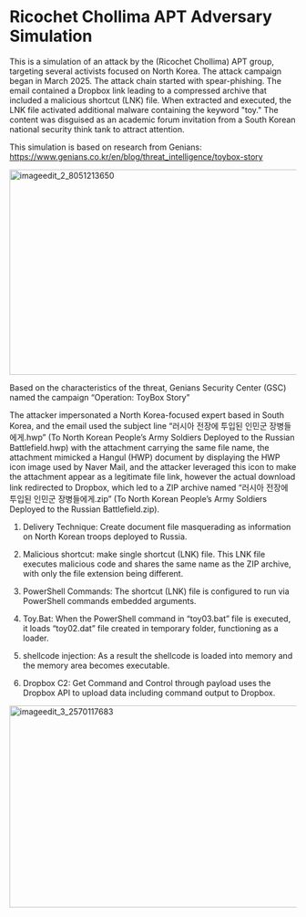 # Ricochet Chollima APT Adversary Simulation

This is a simulation of an attack by the (Ricochet Chollima) APT group, targeting several activists focused on North Korea. The attack campaign began in March 2025. The attack chain started with spear-phishing. The email contained a Dropbox link leading to a compressed archive that included a malicious shortcut (LNK) file. When extracted and executed, the LNK file activated additional malware containing the keyword "toy." The content was disguised as an academic forum invitation from a South Korean national security think tank to attract attention.

This simulation is based on research from Genians: https://www.genians.co.kr/en/blog/threat_intelligence/toybox-story

<img width="640" height="360" alt="imageedit_2_8051213650" src="https://github.com/user-attachments/assets/894f133b-1b99-41a4-bc80-19a8ce8a2260" />

Based on the characteristics of the threat, Genians Security Center (GSC) named the campaign “Operation: ToyBox Story”

The attacker impersonated a North Korea-focused expert based in South Korea, and the email used the subject line “러시아 전장에 투입된 인민군 장병들에게.hwp” (To North Korean People’s Army Soldiers Deployed to the Russian Battlefield.hwp) with the attachment carrying the same file name, the attachment mimicked a Hangul (HWP) document by displaying the HWP icon image used by Naver Mail, and the attacker leveraged this icon to make the attachment appear as a legitimate file link, however the actual download link redirected to Dropbox, which led to a ZIP archive named “러시아 전장에 투입된 인민군 장병들에게.zip” (To North Korean People’s Army Soldiers Deployed to the Russian Battlefield.zip).



1. Delivery Technique: Create document file  masquerading as information on North Korean troops deployed to Russia.



2. Malicious shortcut: make single shortcut (LNK) file. This LNK file executes malicious code and shares the same name as the ZIP     archive, with only the file extension being different.


3. PowerShell Commands: The shortcut (LNK) file is configured to run via PowerShell commands embedded arguments.


4. Toy.Bat: When the PowerShell command in “toy03.bat” file is executed, it loads “toy02.dat” file created in temporary folder,       functioning as a loader.


5. shellcode injection: As a result the shellcode is loaded into memory and the memory area becomes executable.


6. Dropbox C2: Get Command and Control through payload uses the Dropbox API to upload data including command output to Dropbox.

<img width="702" height="354" alt="imageedit_3_2570117683" src="https://github.com/user-attachments/assets/cf10354c-b377-4baf-b217-76f01b353f15" />
